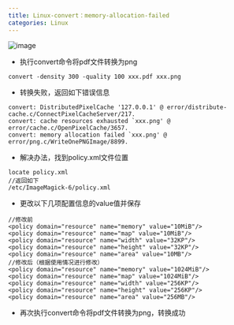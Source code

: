 ```yaml
---
title: Linux-convert：memory-allocation-failed
categories: Linux
---
```

![image](https://upload-images.jianshu.io/upload_images/15325592-35e88577d6508da1.jpg?imageMogr2/auto-orient/strip%7CimageView2/2/w/1240)
<!-- more -->
- 执行convert命令将pdf文件转换为png
```
convert -density 300 -quality 100 xxx.pdf xxx.png
```
- 转换失败，返回如下错误信息
```
convert: DistributedPixelCache '127.0.0.1' @ error/distribute-cache.c/ConnectPixelCacheServer/217.
convert: cache resources exhausted `xxx.png' @ error/cache.c/OpenPixelCache/3657.
convert: memory allocation failed `xxx.png' @ error/png.c/WriteOnePNGImage/8899.
```
- 解决办法，找到policy.xml文件位置
```
locate policy.xml
//返回如下
/etc/ImageMagick-6/policy.xml
```
- 更改以下几项配置信息的value值并保存
```
//修改前
<policy domain="resource" name="memory" value="10MiB"/>
<policy domain="resource" name="map" value="10MiB"/>
<policy domain="resource" name="width" value="32KP"/>
<policy domain="resource" name="height" value="32KP"/>
<policy domain="resource" name="area" value="10MB"/>
//修改后（根据使用情况进行修改）
<policy domain="resource" name="memory" value="1024MiB"/>
<policy domain="resource" name="map" value="1024MiB"/>
<policy domain="resource" name="width" value="256KP"/>
<policy domain="resource" name="height" value="256KP"/>
<policy domain="resource" name="area" value="256MB"/>
```
- 再次执行convert命令将pdf文件转换为png，转换成功


